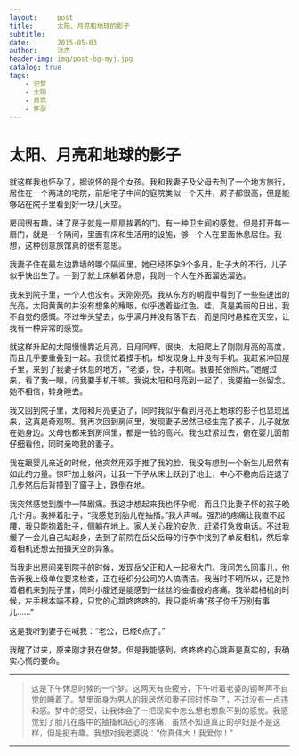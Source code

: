 ```yaml
---
layout:     post
title:      太阳、月亮和地球的影子
subtitle:
date:       2015-05-03
author:     沐杰
header-img: img/post-bg-myj.jpg
catalog: true
tags:
    - 记梦
    - 太阳
    - 月亮
    - 怀孕
---
```


# 太阳、月亮和地球的影子

就这样我也怀孕了，据说怀的是个女孩。我和我妻子及父母去到了一个地方旅行，居住在一个两进的宅院，前后宅子中间的庭院类似一个天井，房子都很高，但是能够站在院子里看到好一块儿天空。

房间很有趣，进了房子就是一扇扇挨着的门，有一种卫生间的感觉。但是打开每一扇门，就是一个隔间，里面有床和生活用的设施，够一个人在里面休息居住。我想，这种创意旅馆真的很有意思。

我妻子住在最左边靠墙的哪个隔间里，她已经怀孕9个多月，肚子大的不行，儿子似乎快出生了。一到了就上床躺着休息，我则一个人在外面溜达溜达。

我来到院子里，一个人也没有。天刚刚亮，我从东方的朝霞中看到了一些些迸出的光亮。太阳黄黄的并没有想象的耀眼，似乎透着些红色。哇，真是美丽的日出，我不自觉的感慨。不过举头望去，似乎满月并没有落下去，而是同时悬挂在天空，让我有一种异常的感觉。

就这样升起的太阳慢慢靠近月亮，日月同辉。很快，太阳爬上了刚刚月亮的高度，而且几乎要重叠到一起。我慌忙着摸手机，却发现身上并没有手机。我赶紧冲回屋子里，来到了我妻子休息的地方，“老婆，快，手机呢。我要拍张照片。”她醒过来，看了我一眼，问我要手机干嘛。我说太阳和月亮到一起了，我要拍一张留念。她不相信，转身睡去。

我又回到院子里，太阳和月亮更近了，同时我似乎看到月亮上地球的影子也显现出来，这真是奇观啊。我再次回到房间里，发现妻子居然已经生完了孩子，儿子就放在她身边。父母也都来到房间里，都是一脸的高兴。我也赶紧过去，俯在婴儿面前仔细看他，同时亲吻我的妻子。

我在跟婴儿亲近的时候，他突然用双手推了我的脸，我没有想到一个新生儿居然有如此的力量。惊吓加上躲闪，让我一下子从床上跃到了地上，中心不稳向后连退了几步然后后背撞到了窗子上，跌倒在地。

我突然感觉到腹中一阵剧痛。我这才想起来我也怀孕呢，而且只比妻子怀的孩子晚几个月。我捧着肚子，“我感觉到胎儿在抽搐。”我大声喊。强烈的疼痛让我直不起腰，我只能抱着肚子，侧躺在地上。家人关心我的安危，赶紧打急救电话。不过我缓了一会儿自己站起身，去到了前院在岳父岳母的行李中找到了单反相机，然后拿着相机还想去拍摄天空的异象。

当我走出房间来到院子的时候，发现岳父正和人一起擦大门。我问怎么回事儿，他告诉我上级单位要来检查，正在组织分公司的人搞清洁。我当时不明所以，还是拎着相机来到院子里，同时小腹还是能感到一丝丝的抽搐般的疼痛。我举起相机的时候，左手根本端不稳，只觉的心跳咚咚咚的，我只能祈祷“孩子你千万别有事儿……”

这是我听到妻子在喊我：“老公，已经6点了。”

我醒了过来，原来刚才我在做梦。但是我能感到，咚咚咚的心跳声是真实的，我确实心慌的要命。

***
> 这是下午休息时候的一个梦。这两天有些疲劳，下午听着老婆的钢琴声不自觉的睡着了。梦里面身为男人的我居然和妻子同时怀孕了，不过没有一点违和感。梦中的感受，让我体会了一把现实中怎么想也想象不到的感觉。我感觉到了胎儿在腹中的抽搐和钻心的疼痛，虽然不知道真正的孕妇是不是这样，但是挺有趣。我想对我老婆说：“你真伟大！我爱你！”

***
